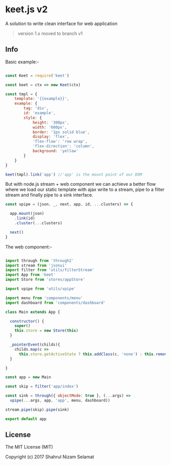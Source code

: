 # keet.js v2

A solution to write clean interface for web application

> version 1.x moved to branch v1

## Info

Basic example:-

```javascript

const Keet = require('keet')

const keet = ctx => new Keet(ctx)

const tmpl = {
    template: '{{example}}',
    example: {
        tag: 'div',
        id: 'example',
        style: {
            height: '300px',
            width: '600px',
            border: '1px solid blue',
            display: 'flex',
            'flex-flow': 'row wrap',
            'flex-direction': 'column',
            background: 'yellow'
        }
    }
}

keet(tmpl).link('app') //'app' is the mount point of our DOM

```

But with node.js stream + web component we can achieve a better flow where we load our static template with ajax write to a stream, pipe to a filter stream and finally pipe to a sink interface. 

```javascript
const vpipe = (json, _, next, app, id, ...clusters) => {

  app.mount(json)
    .link(id)
    .cluster(...clusters)

  next()
}

```

The web component:-

```javascript

import through from 'through2'
import stream from 'jsonui'
import filter from 'utils/filterStream'
import App from 'keet'
import Store from 'stores/appStore'

import vpipe from 'utils/vpipe'

import menu from 'components/menu'
import dashboard from 'components/dashboard'

class Main extends App {

  constructor() {
    super()
    this.store = new Store(this)
  }

  _pointerEvent(childs){
    childs.map(c => 
      this.store.getActiveState ? this.addClass(c, 'none') : this.removeClass(c, 'none'))
  }

}

const app = new Main

const skip = filter('app/index')

const sink = through({ objectMode: true }, (...args) => 
  vpipe(...args, app, 'app', menu, dashboard))

stream.pipe(skip).pipe(sink)

export default app

```


## License

The MIT License (MIT)

Copyright (c) 2017 Shahrul Nizam Selamat
  
